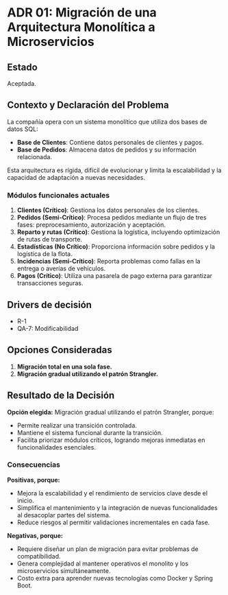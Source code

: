 # ADR 01: Migración de una Arquitectura Monolítica a Microservicios  

## Estado
Aceptada.

## Contexto y Declaración del Problema  
La compañía opera con un sistema monolítico que utiliza dos bases de datos SQL:  
* **Base de Clientes**: Contiene datos personales de clientes y pagos.  
* **Base de Pedidos**: Almacena datos de pedidos y su información relacionada.  

Esta arquitectura es rígida, difícil de evolucionar y limita la escalabilidad y la capacidad de adaptación a nuevas necesidades.  

### Módulos funcionales actuales  
1. **Clientes (Crítico)**: Gestiona los datos personales de los clientes.  
2. **Pedidos (Semi-Crítico)**: Procesa pedidos mediante un flujo de tres fases: preprocesamiento, autorización y aceptación.  
3. **Reparto y rutas (Crítico)**: Gestiona la logística, incluyendo optimización de rutas de transporte.  
4. **Estadísticas (No Crítico)**: Proporciona información sobre pedidos y la logística de la flota.  
5. **Incidencias (Semi-Crítico)**: Reporta problemas como fallas en la entrega o averías de vehículos.  
6. **Pagos (Crítico)**: Utiliza una pasarela de pago externa para garantizar transacciones seguras.  

## Drivers de decisión  
* R-1
* QA-7: Modificabilidad

## Opciones Consideradas  
1. **Migración total en una sola fase.**  
2. **Migración gradual utilizando el patrón Strangler.**  

## Resultado de la Decisión  
**Opción elegida:** Migración gradual utilizando el patrón Strangler, porque:  
* Permite realizar una transición controlada.
* Mantiene el sistema funcional durante la transición.  
* Facilita priorizar módulos críticos, logrando mejoras inmediatas en funcionalidades esenciales. 

### Consecuencias  
**Positivas, porque:**  
* Mejora la escalabilidad y el rendimiento de servicios clave desde el inicio.  
* Simplifica el mantenimiento y la integración de nuevas funcionalidades al desacoplar partes del sistema.  
* Reduce riesgos al permitir validaciones incrementales en cada fase.  

**Negativas, porque:**  
* Requiere diseñar un plan de migración para evitar problemas de compatibilidad.  
* Genera complejidad al mantener operativos el monolito y los microservicios simultáneamente.  
* Costo extra para aprender nuevas tecnologías como Docker y Spring Boot.  

